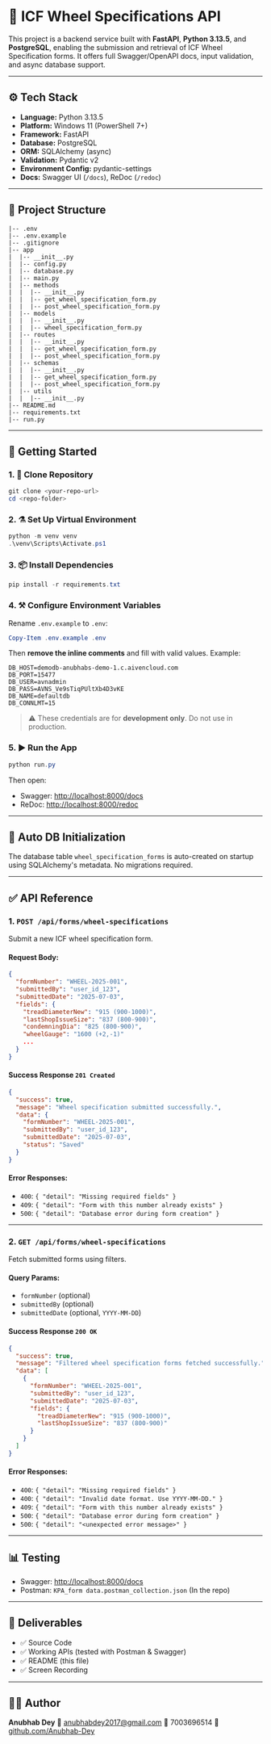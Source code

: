 # 🚆 ICF Wheel Specifications API

This project is a backend service built with **FastAPI**, **Python 3.13.5**, and **PostgreSQL**, enabling the submission and retrieval of ICF Wheel Specification forms. It offers full Swagger/OpenAPI docs, input validation, and async database support.

---

## ⚙️ Tech Stack

* **Language:** Python 3.13.5
* **Platform:** Windows 11 (PowerShell 7+)
* **Framework:** FastAPI
* **Database:** PostgreSQL
* **ORM:** SQLAlchemy (async)
* **Validation:** Pydantic v2
* **Environment Config:** pydantic-settings
* **Docs:** Swagger UI (`/docs`), ReDoc (`/redoc`)

---

## 📁 Project Structure

```
|-- .env
|-- .env.example
|-- .gitignore
|-- app
|  |-- __init__.py
|  |-- config.py
|  |-- database.py
|  |-- main.py
|  |-- methods
|  |  |-- __init__.py
|  |  |-- get_wheel_specification_form.py
|  |  |-- post_wheel_specification_form.py
|  |-- models
|  |  |-- __init__.py
|  |  |-- wheel_specification_form.py
|  |-- routes
|  |  |-- __init__.py
|  |  |-- get_wheel_specification_form.py
|  |  |-- post_wheel_specification_form.py
|  |-- schemas
|  |  |-- __init__.py
|  |  |-- get_wheel_specification_form.py
|  |  |-- post_wheel_specification_form.py
|  |-- utils
|  |  |-- __init__.py
|-- README.md
|-- requirements.txt
|-- run.py
```

---

## 🚀 Getting Started

### 1. 🔽 Clone Repository

```powershell
git clone <your-repo-url>
cd <repo-folder>
```

### 2. ⚗️ Set Up Virtual Environment

```powershell
python -m venv venv
.\venv\Scripts\Activate.ps1
```

### 3. 📦 Install Dependencies

```powershell
pip install -r requirements.txt
```

### 4. ⚒️ Configure Environment Variables

Rename `.env.example` to `.env`:

```powershell
Copy-Item .env.example .env
```

Then **remove the inline comments** and fill with valid values. Example:

```env
DB_HOST=demodb-anubhabs-demo-1.c.aivencloud.com
DB_PORT=15477
DB_USER=avnadmin
DB_PASS=AVNS_Ve9sTiqPUltXb4D3vKE
DB_NAME=defaultdb
DB_CONNLMT=15
```

> ⚠️ These credentials are for **development only**. Do not use in production.

### 5. ▶️ Run the App

```powershell
python run.py
```

Then open:

* Swagger: [http://localhost:8000/docs](http://localhost:8000/docs)
* ReDoc: [http://localhost:8000/redoc](http://localhost:8000/redoc)

---

## 🧬 Auto DB Initialization

The database table `wheel_specification_forms` is auto-created on startup using SQLAlchemy's metadata. No migrations required.

---

## ✅ API Reference

### 1. `POST /api/forms/wheel-specifications`

Submit a new ICF wheel specification form.

#### Request Body:

```json
{
  "formNumber": "WHEEL-2025-001",
  "submittedBy": "user_id_123",
  "submittedDate": "2025-07-03",
  "fields": {
    "treadDiameterNew": "915 (900-1000)",
    "lastShopIssueSize": "837 (800-900)",
    "condemningDia": "825 (800-900)",
    "wheelGauge": "1600 (+2,-1)"
	...
  }
}
```

#### Success Response `201 Created`

```json
{
  "success": true,
  "message": "Wheel specification submitted successfully.",
  "data": {
    "formNumber": "WHEEL-2025-001",
    "submittedBy": "user_id_123",
    "submittedDate": "2025-07-03",
    "status": "Saved"
  }
}
```

#### Error Responses:

* `400`: `{ "detail": "Missing required fields" }`
* `409`: `{ "detail": "Form with this number already exists" }`
* `500`: `{ "detail": "Database error during form creation" }`

---

### 2. `GET /api/forms/wheel-specifications`

Fetch submitted forms using filters.

#### Query Params:

* `formNumber` (optional)
* `submittedBy` (optional)
* `submittedDate` (optional, `YYYY-MM-DD`)

#### Success Response `200 OK`

```json
{
  "success": true,
  "message": "Filtered wheel specification forms fetched successfully.",
  "data": [
    {
      "formNumber": "WHEEL-2025-001",
      "submittedBy": "user_id_123",
      "submittedDate": "2025-07-03",
      "fields": {
        "treadDiameterNew": "915 (900-1000)",
        "lastShopIssueSize": "837 (800-900)"
      }
    }
  ]
}
```

#### Error Responses:
- `400`: `{ "detail": "Missing required fields" }`
- `400`: `{ "detail": "Invalid date format. Use YYYY-MM-DD." }`
- `409`: `{ "detail": "Form with this number already exists" }`
- `500`: `{ "detail": "Database error during form creation" }`
- `500`: `{ "detail": "<unexpected error message>" }`

---

## 📊 Testing

* Swagger: [http://localhost:8000/docs](http://localhost:8000/docs)
* Postman: `KPA_form data.postman_collection.json` (In the repo)

---

## 📅 Deliverables

* ✅ Source Code
* ✅ Working APIs (tested with Postman & Swagger)
* ✅ README (this file)
* ✅ Screen Recording

---

## 👨‍💼 Author

**Anubhab Dey**
📧 [anubhabdey2017@gmail.com](mailto:anubhabdey2017@gmail.com)
📱 7003696514
🔗 [github.com/Anubhab-Dey](https://github.com/Anubhab-Dey)
